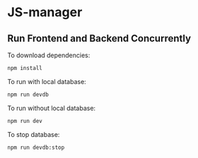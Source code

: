 # JS-manager

## Run Frontend and Backend Concurrently

To download dependencies:

```bash
npm install
```

To run with local database:

```bash
npm run devdb
```

To run without local database:

```bash
npm run dev
```

To stop database:

```bash
npm run devdb:stop
```
